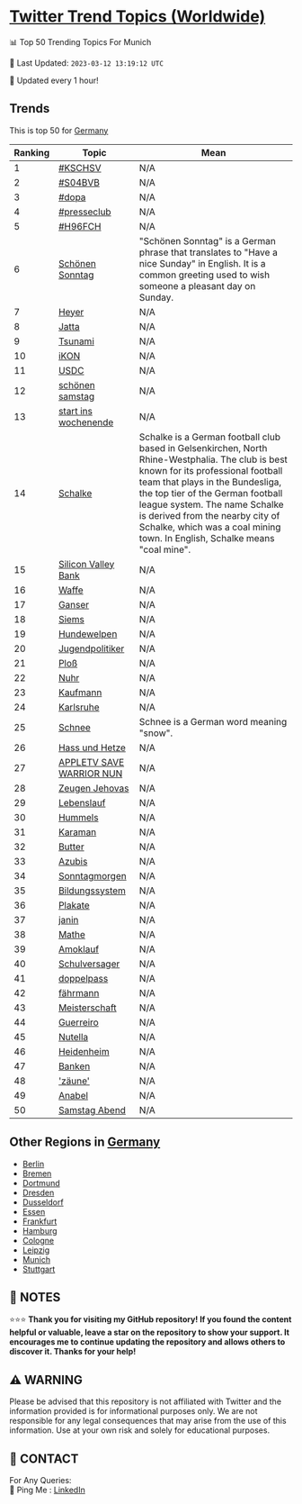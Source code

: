 [Twitter Trend Topics (Worldwide)](https://github.com/ErcinDedeoglu/Twitter-Trend-Topics)
==========


📊 Top 50 Trending Topics For Munich

📆 Last Updated: `2023-03-12 13:19:12 UTC`

🔧 Updated every 1 hour!


## Trends

This is top 50 for [Germany](</Germany>)

| Ranking | Topic | Mean |
| ------- | ------------ | ------------ |
| 1 | [#KSCHSV](http://twitter.com/search?q=%23KSCHSV) | N/A |
| 2 | [#S04BVB](http://twitter.com/search?q=%23S04BVB) | N/A |
| 3 | [#dopa](http://twitter.com/search?q=%23dopa) | N/A |
| 4 | [#presseclub](http://twitter.com/search?q=%23presseclub) | N/A |
| 5 | [#H96FCH](http://twitter.com/search?q=%23H96FCH) | N/A |
| 6 | [Schönen Sonntag](http://twitter.com/search?q=Sch%c3%b6nen+Sonntag) | "Schönen Sonntag" is a German phrase that translates to "Have a nice Sunday" in English. It is a common greeting used to wish someone a pleasant day on Sunday. |
| 7 | [Heyer](http://twitter.com/search?q=Heyer) | N/A |
| 8 | [Jatta](http://twitter.com/search?q=Jatta) | N/A |
| 9 | [Tsunami](http://twitter.com/search?q=Tsunami) | N/A |
| 10 | [iKON](http://twitter.com/search?q=iKON) | N/A |
| 11 | [USDC](http://twitter.com/search?q=USDC) | N/A |
| 12 | [schönen samstag](http://twitter.com/search?q=sch%c3%b6nen+samstag) | N/A |
| 13 | [start ins wochenende](http://twitter.com/search?q=start+ins+wochenende) | N/A |
| 14 | [Schalke](http://twitter.com/search?q=Schalke) | Schalke is a German football club based in Gelsenkirchen, North Rhine-Westphalia. The club is best known for its professional football team that plays in the Bundesliga, the top tier of the German football league system. The name Schalke is derived from the nearby city of Schalke, which was a coal mining town. In English, Schalke means "coal mine". |
| 15 | [Silicon Valley Bank](http://twitter.com/search?q=Silicon+Valley+Bank) | N/A |
| 16 | [Waffe](http://twitter.com/search?q=Waffe) | N/A |
| 17 | [Ganser](http://twitter.com/search?q=Ganser) | N/A |
| 18 | [Siems](http://twitter.com/search?q=Siems) | N/A |
| 19 | [Hundewelpen](http://twitter.com/search?q=Hundewelpen) | N/A |
| 20 | [Jugendpolitiker](http://twitter.com/search?q=Jugendpolitiker) | N/A |
| 21 | [Ploß](http://twitter.com/search?q=Plo%c3%9f) | N/A |
| 22 | [Nuhr](http://twitter.com/search?q=Nuhr) | N/A |
| 23 | [Kaufmann](http://twitter.com/search?q=Kaufmann) | N/A |
| 24 | [Karlsruhe](http://twitter.com/search?q=Karlsruhe) | N/A |
| 25 | [Schnee](http://twitter.com/search?q=Schnee) | Schnee is a German word meaning "snow". |
| 26 | [Hass und Hetze](http://twitter.com/search?q=Hass+und+Hetze) | N/A |
| 27 | [APPLETV SAVE WARRIOR NUN](http://twitter.com/search?q=APPLETV+SAVE+WARRIOR+NUN) | N/A |
| 28 | [Zeugen Jehovas](http://twitter.com/search?q=Zeugen+Jehovas) | N/A |
| 29 | [Lebenslauf](http://twitter.com/search?q=Lebenslauf) | N/A |
| 30 | [Hummels](http://twitter.com/search?q=Hummels) | N/A |
| 31 | [Karaman](http://twitter.com/search?q=Karaman) | N/A |
| 32 | [Butter](http://twitter.com/search?q=Butter) | N/A |
| 33 | [Azubis](http://twitter.com/search?q=Azubis) | N/A |
| 34 | [Sonntagmorgen](http://twitter.com/search?q=Sonntagmorgen) | N/A |
| 35 | [Bildungssystem](http://twitter.com/search?q=Bildungssystem) | N/A |
| 36 | [Plakate](http://twitter.com/search?q=Plakate) | N/A |
| 37 | [janin](http://twitter.com/search?q=janin) | N/A |
| 38 | [Mathe](http://twitter.com/search?q=Mathe) | N/A |
| 39 | [Amoklauf](http://twitter.com/search?q=Amoklauf) | N/A |
| 40 | [Schulversager](http://twitter.com/search?q=Schulversager) | N/A |
| 41 | [doppelpass](http://twitter.com/search?q=doppelpass) | N/A |
| 42 | [fährmann](http://twitter.com/search?q=f%c3%a4hrmann) | N/A |
| 43 | [Meisterschaft](http://twitter.com/search?q=Meisterschaft) | N/A |
| 44 | [Guerreiro](http://twitter.com/search?q=Guerreiro) | N/A |
| 45 | [Nutella](http://twitter.com/search?q=Nutella) | N/A |
| 46 | [Heidenheim](http://twitter.com/search?q=Heidenheim) | N/A |
| 47 | [Banken](http://twitter.com/search?q=Banken) | N/A |
| 48 | ['zäune'](http://twitter.com/search?q=%27z%c3%a4une%27) | N/A |
| 49 | [Anabel](http://twitter.com/search?q=Anabel) | N/A |
| 50 | [Samstag Abend](http://twitter.com/search?q=Samstag+Abend) | N/A |



## Other Regions in [Germany](</Germany>)

* [Berlin](</Germany/Berlin.md>)
* [Bremen](</Germany/Bremen.md>)
* [Dortmund](</Germany/Dortmund.md>)
* [Dresden](</Germany/Dresden.md>)
* [Dusseldorf](</Germany/Dusseldorf.md>)
* [Essen](</Germany/Essen.md>)
* [Frankfurt](</Germany/Frankfurt.md>)
* [Hamburg](</Germany/Hamburg.md>)
* [Cologne](</Germany/Cologne.md>)
* [Leipzig](</Germany/Leipzig.md>)
* [Munich](</Germany/Munich.md>)
* [Stuttgart](</Germany/Stuttgart.md>)



## 📝 NOTES

⭐⭐⭐ **Thank you for visiting my GitHub repository! If you found the content helpful or valuable, leave a star on the repository to show your support. It encourages me to continue updating the repository and allows others to discover it. Thanks for your help!**


## ⚠️ WARNING

Please be advised that this repository is not affiliated with Twitter and the information provided is for informational purposes only. We are not responsible for any legal consequences that may arise from the use of this information. Use at your own risk and solely for educational purposes.


## 📨 CONTACT

 For Any Queries:  
            🏓 Ping Me : [LinkedIn](https://www.linkedin.com/in/ercindedeoglu/)
